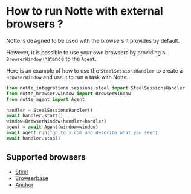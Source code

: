 # How to run Notte with external browsers ?

Notte is designed to be used with the browsers it provides by default.

However, it is possible to use your own browsers by providing a `BrowserWindow` instance to the `Agent`.

Here is an example of how to use the `SteelSessionsHandler` to create a `BrowserWindow` and use it to run a task with Notte.

```python
from notte_integrations.sessions.steel import SteelSessionsHandler
from notte_browser.window import BrowserWindow
from notte_agent import Agent

handler = SteelSessionsHandler()
await handler.start()
window=BrowserWindow(handler=handler)
agent = await Agent(window=window)
await agent.run("go to x.com and describe what you see")
await handler.stop()
```

## Supported browsers

- [Steel](https://steel.dev/)
- [Browserbase](https://browserbase.com/)
- [Anchor](https://anchorbrowser.io/)
